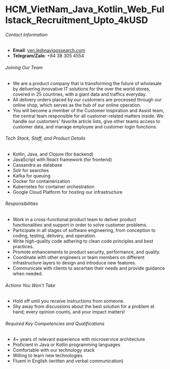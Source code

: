 # HCM_VietNam_Java_Kotlin_Web_Fullstack_Recruitment_Upto_4kUSD

###### Contact Information
- **Email**: yen.le@navigossearch.com
- **Telegram/Zalo**: +84 38 305 4554

###### Joining Our Team
- We are a product company that is transforming the future of wholesale by delivering innovative IT solutions for the over the world stores, covered in 25 countries, with a giant data and traffics everyday.
- All delivery orders placed by our customers are processed through our online shop, which serves as the hub of our online operation.
- You will become a member of the Customer Inspiration and Assist team, the central team responsible for all customer-related matters inside. We handle our customers' favorite article lists, give other teams access to customer data, and manage employee and customer login functions.

###### Tech Stack, Staff, and Product Details
- Kotlin, Java, and Clojure (for backend)
- JavaScript with React framework (for frontend)
- Cassandra as database
- Solr for searches
- Kafka for queuing
- Docker for containerization
- Kubernetes for container orchestration
- Google Cloud Platform for hosting our infrastructure

###### Responsibilities
- Work in a cross-functional product team to deliver product functionalities and support in order to solve customer problems.
- Participate in all stages of software engineering, from conception to coding, testing, delivery, and operation.
- Write high-quality code adhering to clean code principles and best practices.
- Promote enhancements to product security, performance, and quality.
- Coordinate with other engineers or team members on different infrastructure layers to design and introduce new features.
- Communicate with clients to ascertain their needs and provide guidance when needed.

###### Actions You Won't Take
- Hold off until you receive instructions from someone.
- Shy away from discussions about the best solution for a problem at hand; every opinion counts, and your impact matters!

###### Required Key Competencies and Qualifications
- 4+ years of relevant experience with microservice architecture
- Proficient in Java or Kotlin programming languages
- Comfortable with our technology stack
- Willing to learn new technologies
- Fluent in English (written and verbal communication)
